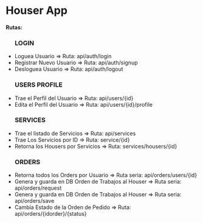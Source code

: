 <h1>Houser App</h1>

<p><b>Rutas:</b></p>

<ul>

### LOGIN ###
<li>Loguea Usuario => Ruta: api/auth/login</li>
<li>Registrar Nuevo Usuario => Ruta: api/auth/signup</li>
<li>Desloguea Usuario => Ruta: api/auth/logout</li>

### USERS PROFILE ###
<li>Trae el Perfil del Usuario => Ruta: api/users/{id}</li>

<li>Edita el Perfil del Usuario => Ruta: api/users/{id}/profile</li>

### SERVICES ###
<li>Trae el listado de Servicios => Ruta: api/services</li>

<li>Trae Los Servicios por ID => Ruta: service/{id}</li>

<li>Retorna los Housers por Servicios => Ruta: services/housers/{id}</li>

### ORDERS ###
<li>Retorna todos los Orders por Usuario => Ruta seria: api/orders/users/{id}</li>

<li>Genera y guarda en DB Orden de Trabajos al Houser => Ruta seria: api/orders/request</li>

<li>Genera y guarda en DB Orden de Trabajos al Houser => Ruta seria: api/orders/save</li> 

<li>Cambia Estado de la Orden de Pedido => Ruta: api/orders/{idorder}/{status}</li>
</ul>

